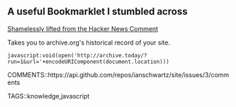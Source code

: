 ## A useful Bookmarklet I stumbled across

[Shamelessly lifted from the Hacker News Comment](https://news.ycombinator.com/item?id=24809650)

Takes you to archive.org's historical record of your site.

`javascript:void(open('http://archive.today/?run=1&url='+encodeURIComponent(document.location)))
`

<div id="meta">
COMMENTS::https://api.github.com/repos/ianschwartz/site/issues/3/comments

TAGS::knowledge,javascript
</div>
